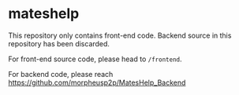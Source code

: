 mateshelp
=========

This repository only contains front-end code. Backend source in this repository has been discarded.

For front-end source code, please head to `/frontend`.

For backend code, please reach https://github.com/morpheusp2p/MatesHelp_Backend
